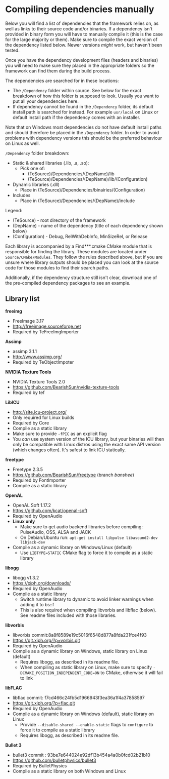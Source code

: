 # Compiling dependencies manually

Below you will find a list of dependencies that the framework relies on, as well as links to their source code and/or binaries. If a dependency isn't provided in binary form you will have to manually compile it (this is the case for the large majority or them). Make sure to compile the exact version of the dependency listed below. Newer versions *might* work, but haven't been tested. 

Once you have the dependency development files (headers and binaries) you will need to make sure they placed in the appropriate folders so the framework can find them during the build process. 

The dependencies are searched for in these locations:
- The `/Dependency` folder within source. See below for the exact breakdown of how this folder is supposed to look. Usually you want to put all your dependencies here.
- If dependency cannot be found in the `/Dependency` folder, its default install path is searched for instead. For example `usr/local` on Linux or default install path if the dependency comes with an installer. 

Note that on Windows most dependencies do not have default install paths and should therefore be placed in the `/Dependency` folder. In order to avoid problems with dependency versions this should be the preferred behaviour on Linux as well. 

`/Dependency` folder breakdown:
- Static & shared libraries (.lib, .a, .so): 
  - Pick one of:
    - (TeSource)/Dependencies/(DepName)/lib
    - (TeSource)/Dependencies/(DepName)/lib/(Configuration)
- Dynamic libraries (.dll)
  - Place in (TeSource)/Dependencies/binairies/(Configuration)
- Includes
  - Place in (TeSource)/Dependencies/(DepName)/include  

Legend:
- (TeSource) - root directory of the framework
- (DepName) - name of the dependency (title of each dependency shown below)
- (Configuration) - Debug, RelWithDebInfo, MinSizeRel, or Release 

Each library is accompanied by a Find***.cmake CMake module that is responsible for finding the library. These modules are located under `Source/CMake/Modules`. They follow the rules described above, but if you are unsure where library outputs should be placed you can look at the source code for those modules to find their search paths.

Additionally, if the dependency structure still isn't clear, download one of the pre-compiled dependency packages to see an example.  

## Library list 

**freeimg**
- FreeImage 3.17
- http://freeimage.sourceforge.net
- Required by TeFreeImgImporter

**Assimp**
- assimp 3.1.1
- http://www.assimp.org/
- Required by TeObjectImpoter

**NVIDIA Texture Tools**
- NVIDIA Texture Tools 2.0
- https://github.com/BearishSun/nvidia-texture-tools
- Required by tef

**LibICU**
- http://site.icu-project.org/
- Only required for Linux builds
- Required by Core
- Compile as a static library
 - Make sure to provide `-fPIC` as an explicit flag
 - You *can* use system version of the ICU library, but your binaries will then only be compatible with Linux distros using the exact same API version (which changes often). It's safest to link ICU statically.

**freetype**
- Freetype 2.3.5
- https://github.com/BearishSun/freetype (branch *banshee*)
- Required by FontImporter
- Compile as a static library

**OpenAL**
- OpenAL Soft 1.17.2
- https://github.com/kcat/openal-soft
- Required by OpenAudio
- **Linux only**
  - Make sure to get audio backend libraries before compiling: PulseAudio, OSS, ALSA and JACK
  - On Debian/Ubuntu run: `apt-get install libpulse libasound2-dev libjack-dev`
- Compile as a dynamic library on Windows/Linux (default)
  - Use `LIBTYPE=STATIC` CMake flag to force it to compile as a static library

**libogg**
- libogg v1.3.2
- https://xiph.org/downloads/
- Required by OpenAudio
- Compile as a static library
  - Switch runtime library to dynamic to avoid linker warnings when adding it to bs::f
  - This is also required when compiling libvorbis and libflac (below). See readme files included with those libraries.

**libvorbis**
- libvorbis commit:8a8f8589e19c5016f6548d877a8fda231fce4f93
- https://git.xiph.org/?p=vorbis.git
- Required by OpenAudio
- Compile as a dynamic library on Windows, static library on Linux (default)
  - Requires libogg, as described in its readme file.
  - When compiling as static library on Linux, make sure to specify `-DCMAKE_POSITION_INDEPENDENT_CODE=ON` to CMake, otherwise it will fail to link

**libFLAC**
- libflac commit: f7cd466c24fb5d1966943f3ea36a1f4a37858597
- https://git.xiph.org/?p=flac.git
- Required by OpenAudio
- Compile as a dynamic library on Windows (default), static library on Linux
  - Provide `--disable-shared --enable-static` flags to `configure` to force it to compile as a static library
  - Requires libogg, as described in its readme file.

**Bullet 3**
- bullet3 commit : 93be7e644024e92df13b454a4a0b0fcd02b21b10
- https://github.com/bulletphysics/bullet3
- Required by BulletPhysics
- Compile as a static library on both Windows and Linux
